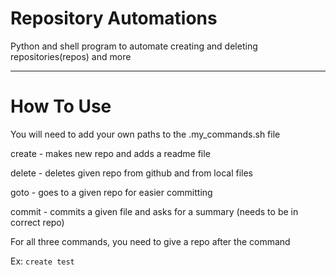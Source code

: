 # Repository Automations
Python and shell program to automate creating and deleting repositories(repos) and more

- - -

# How To Use
You will need to add your own paths to the .my_commands.sh file

create    - makes new repo and adds a readme file

delete    - deletes given repo from github and from local files

goto      - goes to a given repo for easier committing

commit    - commits a given file and asks for a summary (needs to be in correct repo)

For all three commands, you need to give a repo after the command

Ex: `create test`